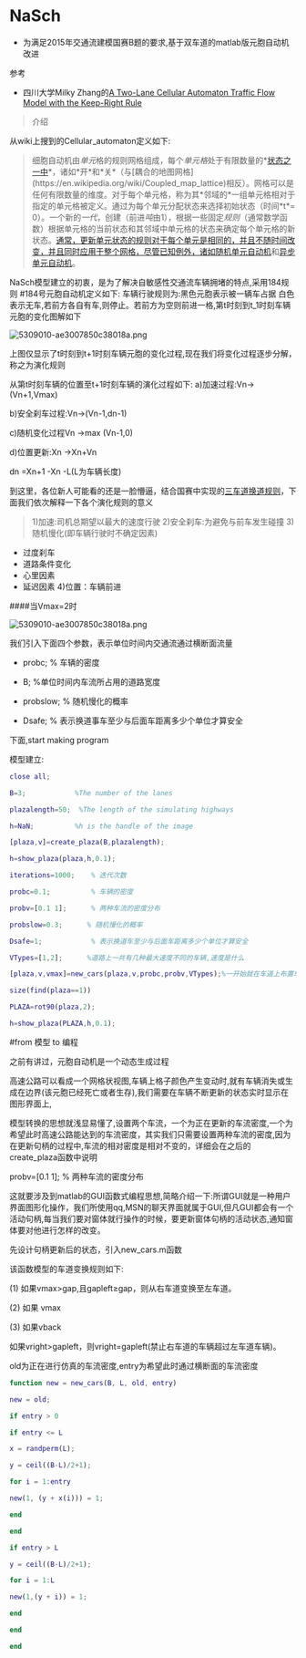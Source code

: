 # NaSch
- 为满足2015年交通流建模国赛B题的要求,基于双车道的matlab版元胞自动机改进

参考
-  四川大学Milky Zhang的[A Two-Lane Cellular Automaton Traffic Flow Model with the Keep-Right Rule](http://www.wanfangdata.com.cn/details/detail.do?_type=perio&id=wlxb201108057)

>介绍

从wiki上搜到的Cellular_automaton定义如下:
>细胞自动机由*单元*格的规则网格组成，每个*单元格*处于有限数量的*[状态之一中](https://en.wikipedia.org/wiki/State_(computer_science))*，诸如*开*和*关*（与[耦合的地图网格](https://en.wikipedia.org/wiki/Coupled_map_lattice)相反）。网格可以是任何有限数量的维度。对于每个单元格，称为其*邻域的*一组单元格相对于指定的单元格被定义。通过为每个单元分配状态来选择初始状态（时间*t*= 0）。一个新的*一代*，创建（前进*吨*由1），根据一些固定*规则*（通常数学函数）根据单元格的当前状态和其邻域中单元格的状态来确定每个单元格的新状态。[通常，更新单元状态的规则对于每个单元是相同的，并且不随时间改变，并且同时应用于整个网格，尽管已知例外，诸如随机单元自动机](https://en.wikipedia.org/wiki/Stochastic_cellular_automaton)和[异步单元自动机](https://en.wikipedia.org/wiki/Asynchronous_cellular_automaton)。

NaSch模型建立的初衷，是为了解决自敏感性交通流车辆拥堵的特点,采用184规则
#184号元胞自动机定义如下:
车辆行驶规则为:黑色元胞表示被一辆车占据
白色表示无车,若前方各自有车,则停止。若前方为空则前进一格,第t时刻到t_1时刻车辆元胞的变化图解如下

![5309010-ae3007850c38018a.png](http://upload-images.jianshu.io/upload_images/5309010-3cb31a2c2218b99d.png?imageMogr2/auto-orient/strip%7CimageView2/2/w/1240)

上图仅显示了t时刻到t+1时刻车辆元胞的变化过程,现在我们将变化过程逐步分解，称之为演化规则

从第t时刻车辆的位置至t+1时刻车辆的演化过程如下:
a)加速过程:Vn->(Vn+1,Vmax)

b)安全刹车过程:Vn->(Vn-1,dn-1)

c)随机变化过程Vn ->max (Vn-1,0)

d)位置更新:Xn ->Xn+Vn

dn =Xn+1 -Xn -L(L为车辆长度)



到这里，各位新人可能看的还是一脸懵逼，结合国赛中实现的[三车道换道规则](https://github.com/complone/NaSch)，下面我们依次解释一下各个演化规则的意义

> 1)加速:司机总期望以最大的速度行驶
2)安全刹车:为避免与前车发生碰撞
3)随机慢化(即车辆行驶时不确定因素)
- 过度刹车
- 道路条件变化
- 心里因素
- 延迟因素
4)位置：车辆前进

####当Vmax=2时

![5309010-ae3007850c38018a.png](http://upload-images.jianshu.io/upload_images/5309010-0b4cb0b6dfe1f492.png?imageMogr2/auto-orient/strip%7CimageView2/2/w/1240)

我们引入下面四个参数，表示单位时间内交通流通过横断面流量

- probc;          % 车辆的密度

- B;      %单位时间内车流所占用的道路宽度

- probslow;      % 随机慢化的概率

- Dsafe;            % 表示换道事车至少与后面车距离多少个单位才算安全

下面,start making program

模型建立:
```matlab
close all;

B=3;            %The number of the lanes

plazalength=50;  %The length of the simulating highways

h=NaN;          %h is the handle of the image

[plaza,v]=create_plaza(B,plazalength);

h=show_plaza(plaza,h,0.1);

iterations=1000;    % 迭代次数

probc=0.1;          % 车辆的密度

probv=[0.1 1];      % 两种车流的密度分布

probslow=0.3;      % 随机慢化的概率

Dsafe=1;            % 表示换道车至少与后面车距离多少个单位才算安全

VTypes=[1,2];      %道路上一共有几种最大速度不同的车辆,速度是什么

[plaza,v,vmax]=new_cars(plaza,v,probc,probv,VTypes);%一开始就在车道上布置车辆，做周期循环驾驶，也方便观察流量密度之间的关系

size(find(plaza==1))

PLAZA=rot90(plaza,2);

h=show_plaza(PLAZA,h,0.1);
```
#from 模型 to 编程  

之前有讲过，元胞自动机是一个动态生成过程

高速公路可以看成一个网格状视图,车辆上格子颜色产生变动时,就有车辆消失或生成在边界(该元胞已经死亡或者生存),我们需要在车辆不断更新的状态实时显示在图形界面上,

模型转换的思想就浅显易懂了,设置两个车流，一个为正在更新的车流密度,一个为希望此时高速公路能达到的车流密度，其实我们只需要设置两种车流的密度,因为在更新句柄的过程中,车流的相对密度是相对不变的，详细会在之后的create_plaza函数中说明

probv=[0.1 1];      % 两种车流的密度分布

这就要涉及到matlab的GUI函数式编程思想,简略介绍一下:所谓GUI就是一种用户界面图形化操作，我们所使用qq,MSN的聊天界面就属于GUI,但凡GUI都会有一个活动句柄,每当我们要对窗体就行操作的时候，要更新窗体句柄的活动状态,通知窗体要对他进行怎样的改变。

先设计句柄更新后的状态，引入new_cars.m函数

该函数模型的车道变换规则如下:

(1) 如果vmax>gap,且gapleft≥gap，则从右车道变换至左车道。

(2) 如果 vmax

(3) 如果vback

如果vright>gapleft，则vright=gapleft(禁止右车道的车辆超过左车道车辆)。

old为正在进行仿真的车流密度,entry为希望此时通过横断面的车流密度
```matlab
function new = new_cars(B, L, old, entry)

new = old;

if entry > 0

if entry <= L

x = randperm(L);

y = ceil((B-L)/2+1);

for i = 1:entry

new(1, (y + x(i))) = 1;

end

end

if entry > L

y = ceil((B-L)/2+1);

for i = 1:L

new(1,(y + i)) = 1;

end

end

end
```
